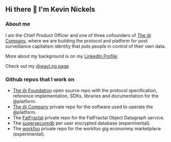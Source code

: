 ## Hi there 👋 I'm Kevin Nickels

### About me

I am the Chief Product Officer and one of three cofounders of [The @ Company](https://atsign.com/), where we are building the protocol and platform for post surveillance capitalism identity that puts people in control of their own data.

More about my background is on my [LinkedIn Profile](https://linkedin.com/in/nickelskevin/).

Check out my [@wavi.ng page](https://atsign.directory/kevin).

### Github repos that I work on
* [The @ Foundation](https://github.com/atsign-foundation) open source repo with the protocol specification, reference implementation, SDKs, libraries and documentation for the @platform.
* [The @ Company](https://github.com/atsign-company) private repo for the software used to operate the @platform.
* The [FatFractal](https://github.com/FatFractal) private repo for the FatFractal Object Datagraph service.
* The [supersecuredb](https://github.com/supersecuredb) per user encrypted database (experimental).
* The [workfoo](https://github.com/workfoo) private repo for the workfoo gig econommy marketplace (experimental).


<!--
**nickelskevin/nickelskevin** is a ✨ _special_ ✨ repository because its `README.md` (this file) appears on your GitHub profile.

Here are some ideas to get you started:

- 🔭 I’m currently working on ...
- 🌱 I’m currently learning ...
- 👯 I’m looking to collaborate on ...
- 🤔 I’m looking for help with ...
- 💬 Ask me about ...
- 📫 How to reach me: ...
- 😄 Pronouns: ...
- ⚡ Fun fact: ...
-->
